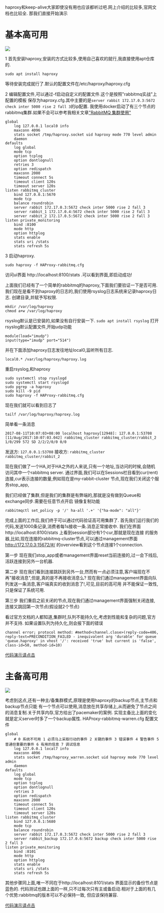 haproxy和keep-alive大家即使没有用也应该都听过吧.网上介绍的比较多,官网文档也比较全.
那我们直接开始演示

# 基本高可用

![](image/rabbitmq-haproxy.png)

1 首先安装haproxy,安装的方式比较多,使用自己喜欢的就行,我直接使用apt仓库的.

    sudo apt install haproxy

等待安装完成就行了.默认的配置文件在/etc/haproxy/haproxy.cfg


2 编辑配置文件,可以通过-f启动自定义的配置文件.这个是按照"rabbitmq实战"上配置的模板
保存为haproxy.cfg.其中主要的是`server rabbit 172.17.0.3:5672 check inter 5000 rise 2 fall 3`的ip配置.
我使用docker启动了有三个节点的rabbitmq集群.如果不会可以参考我相关文章["RabbitMQ 集群使用"](https://fansinzhao.github.io/page/linux-rabbitmq-cluster.html)

    global
        log 127.0.0.1 local0 info
        maxconn 4096
        stats socket /tmp/haproxy.socket uid haproxy mode 770 level admin
        daemon
    defaults
        log global
        mode tcp
        option tcplog
        option dontlognull
        retries 3
        option redispatch
        maxconn 2000
        timeout connect 5s
        timeout client 120s
        timeout server 120s
    listen rabbitmq_cluster
        bind 127.0.0.1:5670
        mode tcp
        balance roundrobin
        server rabbit 172.17.0.3:5672 check inter 5000 rise 2 fall 3
        server rabbit_1 172.17.0.4:5672 check inter 5000 rise 2 fall 3
        server rabbit_2 172.17.0.5:5672 check inter 5000 rise 2 fall 3
    listen private_monitoring
        bind :8100
        mode http
        option httplog
        stats enable
        stats uri /stats
        stats refresh 5s
3 启动haproxy.

    sudo haproxy -f HAProxy-rabbitmq.cfg

访问ui界面 http://localhost:8100/stats .可以看到界面,即启动成功!

上面我们已经有了一个简单的rabbitmq的haproxy,下面我们要验证一下是否可用.
我们现在是看不到haproxy的日志的,我们使用rsyslog日志系统来记录haproxy日志.
创建目录,并赋予写权限.

    mkdir /var/log/haproxy
    chmod a+w /var/log/haproxy

rsyslog默认是已安装的,如果没有自行安装一下. `sudo apt install rsyslog`
打开rsyslog默认配置文件,开始udp功能

    module(load="imudp")
    input(type="imudp" port="514")
并在下面添加haproxy日志发往地址local0,监听所有日志.

    local0.* /var/log/haproxy/haproxy.log

重启rsyslog,和haproxy

    sudo systemctl stop rsyslogd
    sudo systemctl start rsyslogd
    sudo pgrep -a haproxy
    sudo kill -9 pid
    sudo haproxy -f HAProxy-rabbitmq.cfg

现在我们就可以看到日志了

    tailf /var/log/haproxy/haproxy.log

简单看一条消息

    2017-08-11T10:07:03+08:00 localhost haproxy[12948]: 127.0.0.1:53708 [11/Aug/2017:10:07:03.042] rabbitmq_cluster rabbitmq_cluster/rabbit_2 1/0/299 572 SD 2/2/2/0/0 0/0

发送方: `127.0.0.1:53708` 接收方: `rabbitmq_cluster rabbitmq_cluster/rabbit_2`

现在我们做了一个HA,对于HA之外的人来说,只有一个地址,当访问的时候,会随机访问其中一个rabbitmq server.
通过界面,我们可以在Sessions栏目看到cur(rent)连接,cur表示连接的数量,例如现在是my-rabbit-cluster
节点,现在我们关闭这个服务stop_app,


我们已经做了集群,但是我们的集群是有弊端的,那就是没有做到Queue和exchange同步.需要在任意节点开启
镜像复制功能

    rabbitmqctl set_policy -p '/' ha-all '.+' '{"ha-mode": "all"}'

完成上面的工作后,我们终于可以通过代码验证高可用集群了.
首先我们运行我们的代码,发送1000条记录,消费者每1s接收一条.消息正常接收中.
我们在界面 http://localhost:8100/stats 上看到session部分有1个cur,那就是现在连接
的服务器,比如,现在连接的rabbitmq-cluster节点,可以通过management界面 http://172.17.0.3:15672/#/
的overview看到这个节点连接1个connection.

第一步 现在我们stop_app或者management界面reset当前连接的,过一会下线后,活跃连接到另外一台机器.

第二步 现在我们看到连接跳跃到另外一台,然而有一点必须注意,客户端现在不再"接收消息",但是,真的是不再接收消息么?
现在我们通过management界面向队列发送一条消息,客户端真实的收到消息了!,可见,目前的高可用
并不能保证一致性,只是保证了系统可用.

第三步 我们重启之前关闭的节点,现在我们通过management界面强制关闭连接,连接又跳回第一次节点(假设就2个节点)

看过官方文档的人都知道,集群时,队列不能持久化,考虑到性能和复杂的问题,官方并不支持.
如果设置队列为持久化,则会报下面的错误

`channel error; protocol method: #method<channel.close>(reply-code=406, reply-text=PRECONDITION_FAILED - inequivalent arg 'durable' for queue 'queue.haproxy' in vhost '/': received 'true' but current is 'false', class-id=50, method-id=10)`

[代码演示请点击](http://dwz.cn/6nxkVo)


# 主备高可用

![](image/rabbitmq-haproxy-backup.png)

考虑到这点,还有一种主/备集群模式,原理是使用haproxy的backup节点,主节点和backup节点只能
有一个节点可以使用,消息放在共享存储上,从而避免了节点之间的消息复制.关于共享内存,官方给出了pacemaker的案例.
实现主备比上面的变化就是定义server时多了一个backup属性.
HAProxy-rabbitmq-warren.cfg 配置文件

    global
        # 0 系统不可用 1 必须马上采取行动的事件 2 关键的事件 3 错误事件 4 警告事件 5 普通但重要的事件 6 有用的信息 7 调试信息
        log 127.0.0.1 local7 info
        maxconn 4096
        stats socket /tmp/haproxy_warren.socket uid haproxy mode 770 level admin
        daemon
    defaults
        log global
        mode tcp
        option tcplog
        option dontlognull
        retries 3
        option redispatch
        maxconn 2000
        timeout connect 5s
        timeout client 120s
        timeout server 120s
    listen rabbitmq_cluster
        bind 127.0.0.1:5680
        mode tcp
        balance roundrobin
        server rabbit 172.17.0.3:5672 check inter 5000 rise 2 fall 3
        server rabbit_backup 172.17.0.6:5672 backup check inter 5000 rise 2 fall 3
    listen private_monitoring
        bind :8101
        mode http
        option httplog
        stats enable
        stats uri /stats
        stats refresh 5s

其他步骤同上面,唯一不同在于http://localhost:8101/stats 界面显示的备份节点是蓝色的.
代码测试也跟上面的一样,只不过每次只有主或备启动.相对于上面的有几个优势:rabbitmq的版本可以不必保持一致,
但应该保持兼容.

[代码演示请点击](http://dwz.cn/6nxERM)




